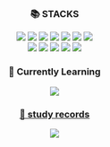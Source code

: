 <div align=center>
  
<!-- <img src="https://capsule-render.vercel.app/api?type=transparent&color=dark&height=100&section=header&text=I'm%20sara-nl--nl-&desc=backend%20developer&fontSize=60" /> -->

### 📚 STACKS
<img src="https://img.shields.io/badge/java-734f41?style=for-the-badge&logo=java&logoColor=white">
<img src="https://img.shields.io/badge/jsp-382f4d?style=for-the-badge&logo=jsp&logoColor=white">
<img src="https://img.shields.io/badge/python-3776AB?style=for-the-badge&logo=python&logoColor=white">
<img src="https://img.shields.io/badge/html5-E34F26?style=for-the-badge&logo=html5&logoColor=white">
<img src="https://img.shields.io/badge/css-1572B6?style=for-the-badge&logo=css3&logoColor=white">
<img src="https://img.shields.io/badge/javascript-F7DF1E?style=for-the-badge&logo=javascript&logoColor=black">
<img src="https://img.shields.io/badge/dart-43598f?style=for-the-badge&logo=dart&logoColor=white">
<br>

<img src="https://img.shields.io/badge/mysql-4479A1?style=for-the-badge&logo=mysql&logoColor=white">
<!-- <img src="https://img.shields.io/badge/mongoDB-47A248?style=for-the-badge&logo=MongoDB&logoColor=white"> -->

<img src="https://img.shields.io/badge/springboot-6DB33F?style=for-the-badge&logo=springboot&logoColor=white">
<img src="https://img.shields.io/badge/bootstrap-7952B3?style=for-the-badge&logo=bootstrap&logoColor=white">
<img src="https://img.shields.io/badge/flutter-3d8ee3?style=for-the-badge&logo=flutter&logoColor=white">

<img src="https://img.shields.io/badge/amazonaws-232F3E?style=for-the-badge&logo=amazonaws&logoColor=white">
<br>

<!-- 
<img src="https://img.shields.io/badge/maven-3a4270?style=for-the-badge&logo=maven&logoColor=white">
<img src="https://img.shields.io/badge/gradle-3a4270?style=for-the-badge&logo=gradle&logoColor=white">
<img src="https://img.shields.io/badge/figma-ffcfeb?style=for-the-badge&logo=figma&logoColor=black"> -->

### 📖 Currently Learning
<!-- <img src="https://img.shields.io/badge/react-61DAFB?style=for-the-badge&logo=react&logoColor=black">
<img src="https://img.shields.io/badge/node.js-339933?style=for-the-badge&logo=Node.js&logoColor=white"> -->
<img src="https://img.shields.io/badge/-C%23-000000?style=for-the-badge&logo=Csharp&logoColor=white">


### [📓 study records](https://sara461.notion.site/sara461/LeeSara4-dde033d947ca41a1a2f4ba779bd65012)
[<img src="https://img.shields.io/badge/notion-000000?style=for-the-badge&logo=notion&logoColor=white">](https://sara461.notion.site/sara461/LeeSara4-dde033d947ca41a1a2f4ba779bd65012)

</div>

